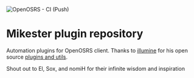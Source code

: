 ![OpenOSRS - CI (Push)](https://github.com/open-osrs/plugins/workflows/OpenOSRS%20-%20CI%20(Push)/badge.svg?branch=master)

# Mikester plugin repository

Automation plugins for OpenOSRS client. Thanks to [illumine](https://github.com/illumineawake/) for his open source [plugins and utils](https://github.com/illumineawake/illu-plugins/).

Shout out to El, Sox, and nomiH for their infinite wisdom and inspiration
